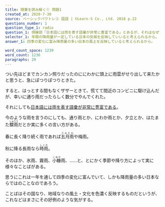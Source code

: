 ```yaml
---
title: 随筆を読み解く① 問題1
created_at: 2020-7-30
source: ベーシックパワトレ② 国語 | ©Learn-S Co., Ltd. 2018 p.22
questions_number: 1
question_type_1: radio
question_1: 傍線部「日本語には雨を表す語彙が非常に豊富である」とあるが、それはなぜでしょうか。筆者の考える理由として最も適当なものを以下から一つ選んでください。
selector_1: 年間の降雨量が一定している日本の気候を反映していいると考えられるから。,日本人が持つ雨に対する強いあこがれを反映していると考えられるから。,四季の変化に富み降雨量の多い日本の風土を反映していると考えられるから。,雨を神聖なものとする日本の伝統文化を反映していると考えられるから。
answer_1: 四季の変化に富み降雨量の多い日本の風土を反映していると考えられるから。

word_count_space: 1239
word_count: 1236
paragraphs: 29
---
```


つい先ほどまでカンカン照りだったのににわかに頭上に雨雲がせり出して来たかと思うと、急にぽつりぽつりときた。

すると、はっとする間もなくザザーときて、慌てて間近のコンビニに駆け込んだが、幸いに通り雨だったらしく数分でやんでくれた。

それにしても<u>日本語には雨を表す語彙が非常に豊富である</u>。

今のような雨を言うのにしても、通り雨とか、にわか雨とか、夕立とか、はたまた<ruby>驟雨<rt>しゅうう</rt></ruby>だとか実に多くの言い方がある。

春に長く降り続く雨であれば<ruby>五月雨<rt>さみだれ</rt></ruby>や梅雨。

秋に降る長雨なら<ruby>時雨<rt>しぐれ</rt></ruby>。

そのほか、氷雨、霧雨、<ruby>小糠<rt>こぬか</rt></ruby>雨、……と、とにかく季節や降り方によって実に様々なことばがある。

思うにこれは一年を通して四季の変化に富んでいて、しかも降雨量の多い日本ならではのことなのであろう。

ことばはその国なり、地域なりの風土・文化を色濃く反映するものだというが、これなどはまさにその好例のような気がする。